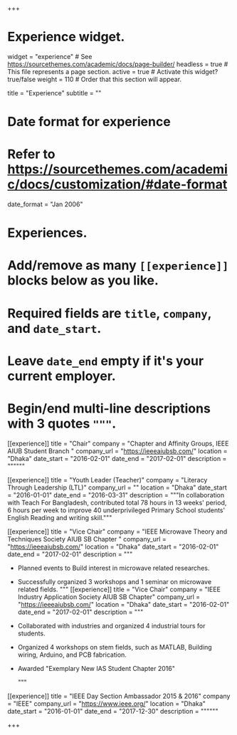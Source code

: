 +++
# Experience widget.
widget = "experience"  # See https://sourcethemes.com/academic/docs/page-builder/
headless = true  # This file represents a page section.
active = true  # Activate this widget? true/false
weight = 110  # Order that this section will appear.

title = "Experience"
subtitle = ""

# Date format for experience
#   Refer to https://sourcethemes.com/academic/docs/customization/#date-format
date_format = "Jan 2006"

# Experiences.
#   Add/remove as many `[[experience]]` blocks below as you like.
#   Required fields are `title`, `company`, and `date_start`.
#   Leave `date_end` empty if it's your current employer.
#   Begin/end multi-line descriptions with 3 quotes `"""`.
[[experience]]
  title = "Chair"
  company = "Chapter and Affinity Groups, IEEE AIUB Student Branch "
  company_url = "https://ieeeaiubsb.com/"
  location = "Dhaka"
  date_start = "2016-02-01"
  date_end = "2017-02-01"
  description = """"""

[[experience]]
  title = "Youth Leader (Teacher)"
  company = "Literacy Through Leadership (LTL)"
  company_url = ""
  location = "Dhaka"
  date_start = "2016-01-01"
  date_end = "2016-03-31"
  description = """In collaboration with Teach For Bangladesh, contributed total 78 hours in 13 weeks' period, 6 hours per week to improve 40 underprivileged Primary School students' English Reading and writing skill."""

[[experience]]
  title = "Vice Chair"
  company = "IEEE Microwave Theory and Techniques Society AIUB SB Chapter  "
  company_url = "https://ieeeaiubsb.com/"
  location = "Dhaka"
  date_start = "2016-02-01"
  date_end = "2017-02-01"
  description = """
  * Planned events to Build interest in microwave related researches.
  * Successfully organized 3 workshops and 1 seminar on microwave related fields.
  """
[[experience]]
  title = "Vice Chair"
  company = "IEEE Industry Application Society AIUB SB Chapter"
  company_url = "https://ieeeaiubsb.com/"
  location = "Dhaka"
  date_start = "2016-02-01"
  date_end = "2017-02-01"
  description = """
  * Collaborated with industries and organized 4 industrial tours for students.
  * Organized 4 workshops on stem fields, such as MATLAB, Building wiring, Arduino, and PCB fabrication.
  * Awarded "Exemplary New IAS Student Chapter 2016"

    """

[[experience]]
  title = "IEEE Day Section Ambassador 2015 & 2016"
  company = "IEEE"
  company_url = "https://www.ieee.org/"
  location = "Dhaka"
  date_start = "2016-01-01"
  date_end = "2017-12-30"
  description = """"""


+++
